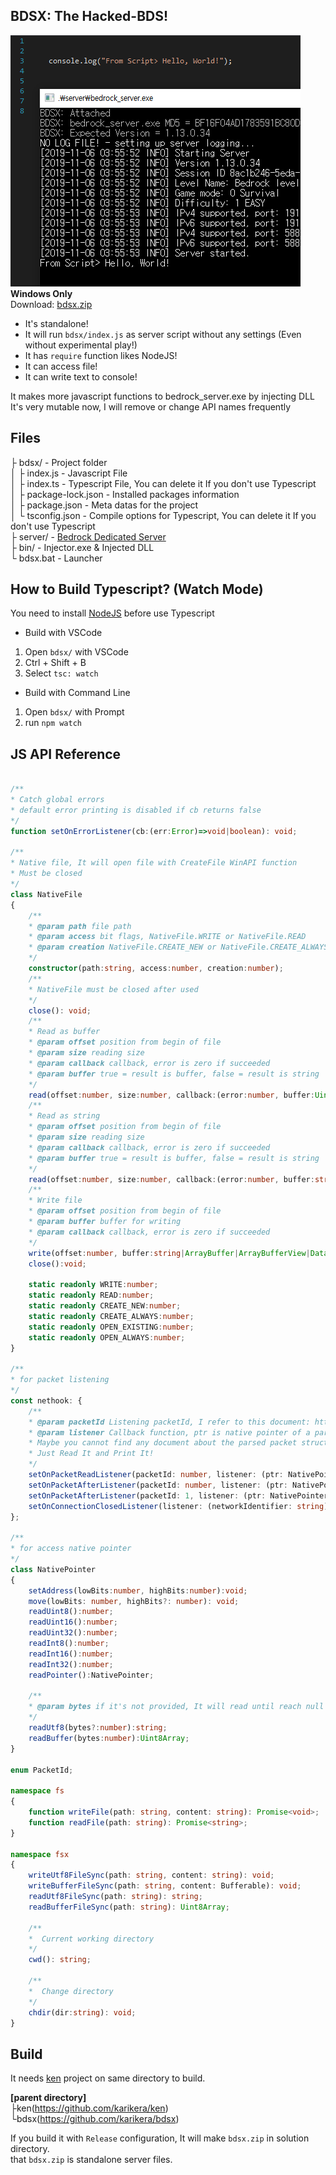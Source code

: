 
## BDSX: The Hacked-BDS!
![image](image.png)  
**Windows Only**  
Download: [bdsx.zip](https://github.com/karikera/bdsx/releases)  
* It's standalone!
* It will run `bdsx/index.js` as server script without any settings (Even without experimental play!)
* It has `require` function likes NodeJS!
* It can access file!
* It can write text to console!  
  
It makes more javascript functions to bedrock_server.exe by injecting DLL  
It's very mutable now, I will remove or change API names frequently  

## Files
├ bdsx/ - Project folder  
│  ├ index.js - Javascript File  
│  ├ index.ts - Typescript File, You can delete it If you don't use Typescript  
│  ├ package-lock.json - Installed packages information  
│  ├ package.json - Meta datas for the project  
│  └ tsconfig.json - Compile options for Typescript, You can delete it If you don't use Typescript  
├ server/ - [Bedrock Dedicated Server](https://www.minecraft.net/en-us/download/server/bedrock/)  
├ bin/ - Injector.exe & Injected DLL  
└ bdsx.bat - Launcher  

## How to Build Typescript? (Watch Mode)
You need to install [NodeJS](https://nodejs.org/en/) before use Typescript

* Build with VSCode
1. Open `bdsx/` with VSCode
2. Ctrl + Shift + B
3. Select `tsc: watch`

* Build with Command Line
1. Open `bdsx/` with Prompt
2. run `npm watch`

## JS API Reference
```ts

/**
* Catch global errors
* default error printing is disabled if cb returns false
*/
function setOnErrorListener(cb:(err:Error)=>void|boolean): void;

/**
* Native file, It will open file with CreateFile WinAPI function
* Must be closed
*/
class NativeFile
{
    /**
    * @param path file path
    * @param access bit flags, NativeFile.WRITE or NativeFile.READ
    * @param creation NativeFile.CREATE_NEW or NativeFile.CREATE_ALWAYS or NativeFile.OPEN_EXISTING or NativFile.OPEN_ALWAYS
    */
    constructor(path:string, access:number, creation:number);
    /**
    * NativeFile must be closed after used
    */
    close(): void;
    /**
    * Read as buffer
    * @param offset position from begin of file
    * @param size reading size
    * @param callback callback, error is zero if succeeded
    * @param buffer true = result is buffer, false = result is string
    */
    read(offset:number, size:number, callback:(error:number, buffer:Uint8Array)=>void, buffer:true):void;
    /**
    * Read as string
    * @param offset position from begin of file
    * @param size reading size
    * @param callback callback, error is zero if succeeded
    * @param buffer true = result is buffer, false = result is string
    */
    read(offset:number, size:number, callback:(error:number, buffer:string, bytes:number)=>void, buffer:false):void;
    /**
    * Write file
    * @param offset position from begin of file
    * @param buffer buffer for writing
    * @param callback callback, error is zero if succeeded
    */
    write(offset:number, buffer:string|ArrayBuffer|ArrayBufferView|DataView, callback:(error:number, bytes:number)=>void):void;
    close():void;

    static readonly WRITE:number;
    static readonly READ:number;
    static readonly CREATE_NEW:number;
    static readonly CREATE_ALWAYS:number;
    static readonly OPEN_EXISTING:number;
    static readonly OPEN_ALWAYS:number;
}

/**
* for packet listening
*/
const nethook: {
    /**
    * @param packetId Listening packetId, I refer to this document: https://github.com/NiclasOlofsson/MiNET/blob/master/src/MiNET/MiNET/Net/MCPE%20Protocol%20Documentation.md
    * @param listener Callback function, ptr is native pointer of a parsed packet, 
    * Maybe you cannot find any document about the parsed packet structure
    * Just Read It and Print It!
    */
    setOnPacketReadListener(packetId: number, listener: (ptr: NativePointer, networkIdentifier: string, packetId: number) => void | boolean): void;
    setOnPacketAfterListener(packetId: number, listener: (ptr: NativePointer, networkIdentifier: string, packetId: number) => void | boolean): void;
    setOnPacketAfterListener(packetId: 1, listener: (ptr: NativePointer, networkIdentifier: string, packetId: number, loginInfo: { id: string, ip: string, xuid: string }) => void | boolean): void;
    setOnConnectionClosedListener(listener: (networkIdentifier: string)=>void):void;
};

/**
* for access native pointer
*/
class NativePointer
{
    setAddress(lowBits:number, highBits:number):void;
    move(lowBits: number, highBits?: number): void;
    readUint8():number;
    readUint16():number;
    readUint32():number;
    readInt8():number;
    readInt16():number;
    readInt32():number;
    readPointer():NativePointer;

    /**
    * @param bytes if it's not provided, It will read until reach null character
    */
    readUtf8(bytes?:number):string;
    readBuffer(bytes:number):Uint8Array;
}

enum PacketId;

namespace fs
{
	function writeFile(path: string, content: string): Promise<void>;
	function readFile(path: string): Promise<string>;
}

namespace fsx
{
    writeUtf8FileSync(path: string, content: string): void;
    writeBufferFileSync(path: string, content: Bufferable): void;
    readUtf8FileSync(path: string): string;
    readBufferFileSync(path: string): Uint8Array;

    /**
    *  Current working directory
    */
    cwd(): string;

    /**
    *  Change directory
    */
    chdir(dir:string): void;
}

```

## Build
It needs [ken](https://github.com/karikera/ken) project on same directory to build.  
  
**[parent directory]**  
├ken(https://github.com/karikera/ken)  
└bdsx(https://github.com/karikera/bdsx)  
  
If you build it with `Release` configuration, It will make `bdsx.zip` in solution directory.  
that `bdsx.zip` is standalone server files.
